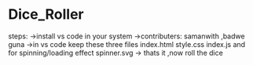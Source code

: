 # Dice_Roller
steps:
->install vs code in your system 
->contributers: samanwith ,badwe guna
->in vs code keep these three files
    index.html
    style.css
    index.js
    and for spinning/loading effect spinner.svg
-> thats it ,now roll the dice


